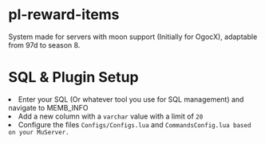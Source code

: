 # pl-reward-items
 System made for servers with moon support (Initially for OgocX), adaptable from 97d to season 8.

# SQL & Plugin Setup
 <li>Enter your SQL (Or whatever tool you use for SQL management) and navigate to MEMB_INFO</li>
 <li>Add a new column with a <code>varchar</code> value with a limit of <code>20</code></li>
 <li>Configure the files <code>Configs/Configs.lua</code> and <code>CommandsConfig.lua</a> based on your MuServer.</li>
